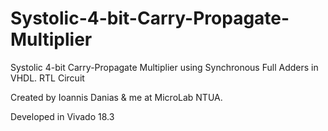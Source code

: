 # Systolic-4-bit-Carry-Propagate-Multiplier
Systolic 4-bit Carry-Propagate Multiplier using Synchronous Full Adders in VHDL.
RTL Circuit

Created by Ioannis Danias & me at MicroLab NTUA.

Developed in Vivado 18.3


